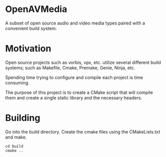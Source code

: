 # OpenAVMedia
A subset of open source audio and video media types paired with a convenient build system. 

# Motivation
Open source projects such as vorbis, vpx, etc. utilize several different build systems; such as Makefile, Cmake, Premake, Genie, Ninja, etc.

Spending time trying to configure and compile each project is time consuming.

The purpose of this project is to create a CMake script that will compile them and create a single static library and the necessary headers.

# Building
Go into the build directory. Create the cmake files using the CMakeLists.txt and make.
```
cd build
cmake ..
```
